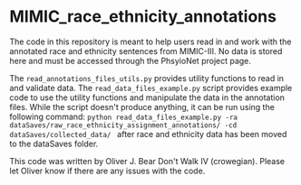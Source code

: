 # MIMIC_race_ethnicity_annotations


The code in this repository is meant to help users read in and work with the annotated race and ethnicity sentences from MIMIC-III. No data is stored here and must be accessed through the PhsyioNet project page.

The `read_annotations_files_utils.py` provides utility functions to read in and validate data. The `read_data_files_example.py` script provides example code to use the utility functions and manipulate the data in the annotation files. While the script doesn't produce anything, it can be run using the following command: `python read_data_files_example.py -ra dataSaves/raw_race_ethnicity_assignment_annotations/ -cd dataSaves/collected_data/ ` after race and ethnicity data has been moved to the dataSaves folder.

This code was written by Oliver J. Bear Don't Walk IV (crowegian). Please let Oliver know if there are any issues with the code.
